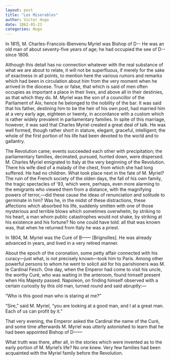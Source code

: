```yaml
---
layout: post
title: "Les Miserables"
author: Victor Hugo
date: 1862-05-23
categories: Hugo
---
```

In 1815, M. Charles-Francois-Bienvenu Myriel was Bishop of D-- He was an old man
of about seventy-five years of age; he had occupied the see of D-- since 1806.<!--more-->

Although this detail has no connection whatever with the real substance of what
we are about to relate, it will not be superfluous, if merely for the sake of
exactness in all points, to mention here the various rumors and remarks which
had been in circulation about him from the very moment when he arrived in the
diocese. True or false, that which is said of men often occupies as important a
place in their lives, and above all in their destinies, as that which they do.
M. Myriel was the son of a councillor of the Parliament of Aix; hence he
belonged to the nobility of the bar. It was said that his father, destining him
to be the heir of his own post, had married him at a very early age, eighteen or
twenty, in accordance with a custom which is rather widely prevalent in
parliamentary families. In spite of this marriage, however, it was said that
Charles Myriel created a great deal of talk. He was well formed, though rather
short in stature, elegant, graceful, intelligent; the whole of the first portion
of his life had been devoted to the world and to gallantry.

The Revolution came; events succeeded each other with precipitation; the
parliamentary families, decimated, pursued, hunted down, were dispersed. M.
Charles Myriel emigrated to Italy at the very beginning of the Revolution. There
his wife died of a malady of the chest, from which she had long suffered. He had
no children. What took place next in the fate of M. Myriel? The ruin of the
French society of the olden days, the fall of his own family, the tragic
spectacles of ’93, which were, perhaps, even more alarming to the emigrants who
viewed them from a distance, with the magnifying powers of terror,—did these
cause the ideas of renunciation and solitude to germinate in him? Was he, in the
midst of these distractions, these affections which absorbed his life, suddenly
smitten with one of those mysterious and terrible blows which sometimes
overwhelm, by striking to his heart, a man whom public catastrophes would not
shake, by striking at his existence and his fortune? No one could have told: all
that was known was, that when he returned from Italy he was a priest.

In 1804, M. Myriel was the Curé of B—— [Brignolles]. He was already advanced in
years, and lived in a very retired manner.

About the epoch of the coronation, some petty affair connected with his
curacy—just what, is not precisely known—took him to Paris. Among other powerful
persons to whom he went to solicit aid for his parishioners was M. le Cardinal
Fesch. One day, when the Emperor had come to visit his uncle, the worthy Curé,
who was waiting in the anteroom, found himself present when His Majesty passed.
Napoleon, on finding himself observed with a certain curiosity by this old man,
turned round and said abruptly:—

“Who is this good man who is staring at me?”

“Sire,” said M. Myriel, “you are looking at a good man, and I at a great man.
Each of us can profit by it.”

That very evening, the Emperor asked the Cardinal the name of the Curé, and some
time afterwards M. Myriel was utterly astonished to learn that he had been
appointed Bishop of D——

What truth was there, after all, in the stories which were invented as to the
early portion of M. Myriel’s life? No one knew. Very few families had been
acquainted with the Myriel family before the Revolution.
